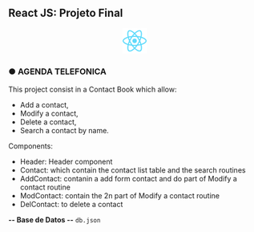 ## React JS: Projeto Final

<p align="center">
    <img width="10%" src="https://github.com/JLbr2022/react-ejercicio-aula-05/blob/master/src/components/images/logo192.png?raw=true"> 
</p>

### ● AGENDA TELEFONICA

This project consist in a Contact Book which allow:

- Add a contact,
- Modify a contact,
- Delete a contact,
- Search a contact by name.

Components:

- Header: Header component
- Contact: which contain the contact list table and the search routines
- AddContact: contanin a add form contact and do part of Modify a contact routine
- ModContact: contain the 2n part of Modify a contact routine
- DelContact: to delete a contact

**-- Base de Datos --**
`db.json`
